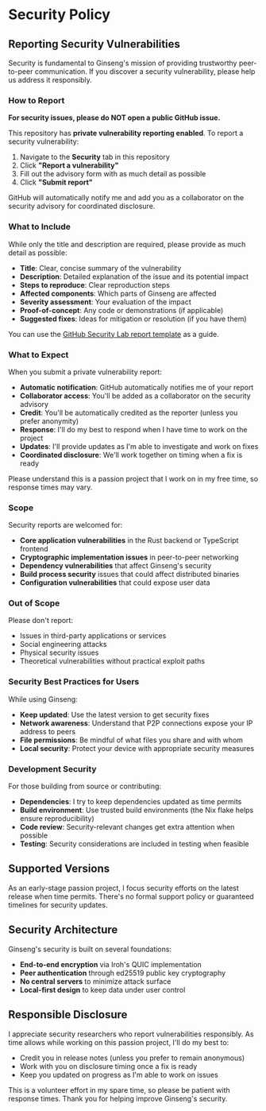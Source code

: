 # Security Policy

## Reporting Security Vulnerabilities

Security is fundamental to Ginseng's mission of providing trustworthy peer-to-peer communication. If you discover a security vulnerability, please help us address it responsibly.

### How to Report

**For security issues, please do NOT open a public GitHub issue.**

This repository has **private vulnerability reporting enabled**. To report a security vulnerability:

1. Navigate to the **Security** tab in this repository
2. Click **"Report a vulnerability"** 
3. Fill out the advisory form with as much detail as possible
4. Click **"Submit report"**

GitHub will automatically notify me and add you as a collaborator on the security advisory for coordinated disclosure.

### What to Include

While only the title and description are required, please provide as much detail as possible:

- **Title**: Clear, concise summary of the vulnerability
- **Description**: Detailed explanation of the issue and its potential impact
- **Steps to reproduce**: Clear reproduction steps
- **Affected components**: Which parts of Ginseng are affected
- **Severity assessment**: Your evaluation of the impact
- **Proof-of-concept**: Any code or demonstrations (if applicable)
- **Suggested fixes**: Ideas for mitigation or resolution (if you have them)

You can use the [GitHub Security Lab report template](https://github.com/github/securitylab/blob/main/docs/report-template.md) as a guide.

### What to Expect

When you submit a private vulnerability report:

- **Automatic notification**: GitHub automatically notifies me of your report
- **Collaborator access**: You'll be added as a collaborator on the security advisory
- **Credit**: You'll be automatically credited as the reporter (unless you prefer anonymity)
- **Response**: I'll do my best to respond when I have time to work on the project
- **Updates**: I'll provide updates as I'm able to investigate and work on fixes
- **Coordinated disclosure**: We'll work together on timing when a fix is ready

Please understand this is a passion project that I work on in my free time, so response times may vary.

### Scope

Security reports are welcomed for:

- **Core application vulnerabilities** in the Rust backend or TypeScript frontend
- **Cryptographic implementation issues** in peer-to-peer networking
- **Dependency vulnerabilities** that affect Ginseng's security
- **Build process security** issues that could affect distributed binaries
- **Configuration vulnerabilities** that could expose user data

### Out of Scope

Please don't report:
- Issues in third-party applications or services
- Social engineering attacks
- Physical security issues
- Theoretical vulnerabilities without practical exploit paths

### Security Best Practices for Users

While using Ginseng:

- **Keep updated**: Use the latest version to get security fixes
- **Network awareness**: Understand that P2P connections expose your IP address to peers
- **File permissions**: Be mindful of what files you share and with whom
- **Local security**: Protect your device with appropriate security measures

### Development Security

For those building from source or contributing:

- **Dependencies**: I try to keep dependencies updated as time permits
- **Build environment**: Use trusted build environments (the Nix flake helps ensure reproducibility)
- **Code review**: Security-relevant changes get extra attention when possible
- **Testing**: Security considerations are included in testing when feasible

## Supported Versions

As an early-stage passion project, I focus security efforts on the latest release when time permits. There's no formal support policy or guaranteed timelines for security updates.

## Security Architecture

Ginseng's security is built on several foundations:

- **End-to-end encryption** via Iroh's QUIC implementation
- **Peer authentication** through ed25519 public key cryptography  
- **No central servers** to minimize attack surface
- **Local-first design** to keep data under user control

## Responsible Disclosure

I appreciate security researchers who report vulnerabilities responsibly. As time allows while working on this passion project, I'll do my best to:

- Credit you in release notes (unless you prefer to remain anonymous)
- Work with you on disclosure timing once a fix is ready
- Keep you updated on progress as I'm able to work on issues

This is a volunteer effort in my spare time, so please be patient with response times. Thank you for helping improve Ginseng's security.